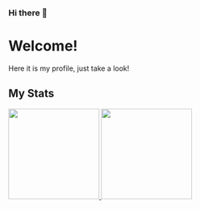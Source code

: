 ### Hi there 👋

# Welcome!
Here it is my profile, just take a look!

## My Stats
<p>
<a href="https://github.com/tomss19">
  <img height="180em" src="https://github-readme-stats.vercel.app/api?username=tomss19&count_private=true&show_icons=true&include_all_commits=true&bg_color=e07a5f&title_color=f2cc8f&text_color=f4f1de&icon_color=3d405b&hide_border=true" />
  <img height="180em" src="https://github-readme-stats.vercel.app/api/top-langs/?username=tomss9&layout=compact&bg_color=f4f1de&hide_border=true" />
</a>
</p>

<!--
**tomss19/tomss19** is a ✨ _special_ ✨ repository because its `README.md` (this file) appears on your GitHub profile.

Here are some ideas to get you started:

- 🔭 I’m currently working on ...
- 🌱 I’m currently learning ...
- 👯 I’m looking to collaborate on ...
- 🤔 I’m looking for help with ...
- 💬 Ask me about ...
- 📫 How to reach me: ...
- 😄 Pronouns: ...
- ⚡ Fun fact: ...
-->
